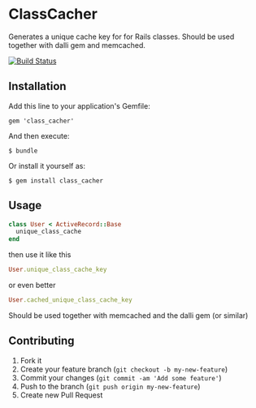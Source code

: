 # ClassCacher

Generates a unique cache key for for Rails classes. Should be used together with dalli gem and memcached.

[![Build Status](https://travis-ci.org/casiodk/class_cacher.png?branch=master)](https://travis-ci.org/casiodk/class_cacher)

## Installation

Add this line to your application's Gemfile:

    gem 'class_cacher'

And then execute:

    $ bundle

Or install it yourself as:

    $ gem install class_cacher

## Usage
```ruby
class User < ActiveRecord::Base
  unique_class_cache
end
```
then use it like this 

```ruby
User.unique_class_cache_key
```

or even better

```ruby
User.cached_unique_class_cache_key
```

Should be used together with memcached and the dalli gem (or similar)

## Contributing

1. Fork it
2. Create your feature branch (`git checkout -b my-new-feature`)
3. Commit your changes (`git commit -am 'Add some feature'`)
4. Push to the branch (`git push origin my-new-feature`)
5. Create new Pull Request
